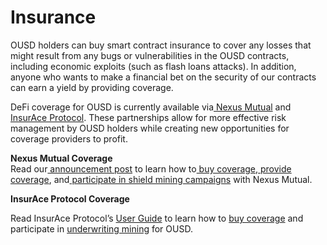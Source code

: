 # Insurance

OUSD holders can buy smart contract insurance to cover any losses that might result from any bugs or vulnerabilities in the OUSD contracts, including economic exploits (such as flash loans attacks). In addition, anyone who wants to make a financial bet on the security of our contracts can earn a yield by providing coverage.

DeFi coverage for OUSD is currently available via[ Nexus Mutual](https://nexusmutual.io) and [InsurAce Protocol](https://www.insurace.io). These partnerships allow for more effective risk management by OUSD holders while creating new opportunities for coverage providers to profit.

**Nexus Mutual Coverage**\
Read our[ announcement post](https://medium.com/originprotocol/origin-partners-with-nexus-mutual-to-offer-defi-insurance-for-origin-dollar-ousd-6eb3432ee042) to learn how to[ buy coverage](https://app.nexusmutual.io/cover/buy/get-quote?address=0xE75D77B1865Ae93c7eaa3040B038D7aA7BC02F70),[ provide coverage](https://app.nexusmutual.io/staking), and[ participate in shield mining campaigns](https://app.nexusmutual.io/rewards) with Nexus Mutual.

**InsurAce Protocol Coverage**

Read InsurAce Protocol’s [User Guide](https://docs.insurace.io/landing-page/documentation-1/user-guide) to learn how to [buy coverage](https://docs.insurace.io/landing-page/documentation-1/user-guide/dashboard) and participate in [underwriting mining](https://docs.insurace.io/landing-page/documentation-1/user-guide/how-to-stake) for OUSD.
